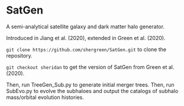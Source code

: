 # SatGen

A semi-analytical satellite galaxy and dark matter halo generator.

Introduced in Jiang et al. (2020), extended in Green et al. (2020).

`git clone https://github.com/shergreen/SatGen.git` to clone the repository.

`git checkout sheridan` to get the version of SatGen from Green et al. (2020).

Then, run TreeGen\_Sub.py to generate initial merger trees. Then, run SubEvo.py to evolve the subhaloes and output the catalogs of subhalo mass/orbital evolution histories.
